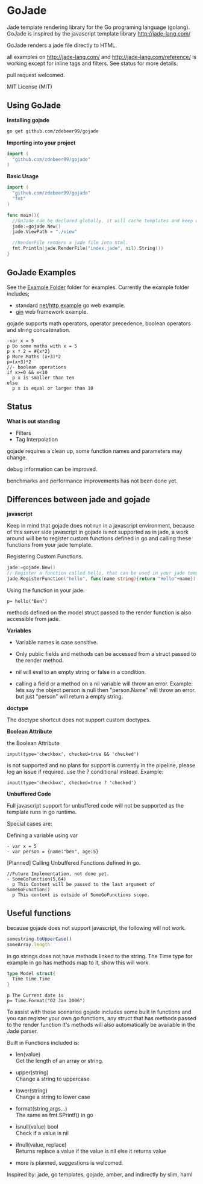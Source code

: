 # GoJade

Jade template rendering library for the Go programing language (golang). GoJade is inspired by the javascript template library http://jade-lang.com/

GoJade renders a jade file directly to HTML.

all examples on http://jade-lang.com/ and http://jade-lang.com/reference/ is working except for inline tags and filters. See status for more details.

pull request welcomed.

MIT License (MIT)


## Using GoJade


**Installing gojade**


```bash
go get github.com/zdebeer99/gojade
```


**Importing into your project**

```go
import (
  "github.com/zdebeer99/gojade"
)
```


**Basic Usage**

```go
import (
  "github.com/zdebeer99/gojade"
  "fmt"
)

func main(){
  //GoJade can be declared globally. it will cache templates and keep config information for parsing.
  jade:=gojade.New()
  jade.ViewPath = "./view"

  //RenderFile renders a jade file into html.
  fmt.Println(jade.RenderFile("index.jade", nil).String())
}

```


## GoJade Examples

See the [Example Folder](https://github.com/zdebeer99/gojade/tree/master/example)
folder for examples. Currently the example folder includes;
* standard [net/http example](http://golang.org/pkg/net/http/) go web example.
* [gin](https://gin-gonic.github.io/gin/) web framework example.


gojade supports math operators, operator precedence, boolean operators and string concatenation.

```jade
-var x = 5
p Do some maths with x = 5
p x * 2 = #{x*2}
p More Maths (x+3)*2
p=(x+3)*2
//- boolean operations
if x>=0 && x<10
  p x is smaller than ten
else
  p x is equal or larger than 10
```


## Status


**What is out standing**

- Filters
- Tag Interpolation

gojade requires a clean up, some function names and parameters may change.

debug information can be improved.

benchmarks and performance improvements has not been done yet.


## Differences between jade and gojade


**javascript**

Keep in mind that gojade does not run in a javascript environment, because of this server side javascript in gojade is not supported as in jade, a work around will be to register custom functions defined in go and calling these functions from your jade template.

Registering Custom Functions.
```go
jade:=gojade.New()
// Register a function called hello, that can be used in your jade template
jade.RegisterFunction("hello", func(name string){return "Hello"+name})
```

Using the function in your jade.
```jade
p= hello("Ben")
```
methods defined on the model struct passed to the render function is also accessible from jade.

**Variables**

* Variable names is case sensitive.

* Only public fields and methods can be accessed from a struct passed to the render method.

* nil will eval to an empty string or false in a condition.

* calling a field or a method on a nil variable will throw an error.
    Example: lets say the object person is null then "person.Name" will throw an error. but just "person" will return a empty string.

**doctype**

The doctype shortcut does not support custom doctypes.


**Boolean Attribute**

the Boolean Attribute
```jade
input(type='checkbox', checked=true && 'checked')
```

is not supported and no plans for support is currently in the pipeline, please log an issue if required.
use the ? conditional instead. Example:
```jade
input(type='checkbox', checked=true ? 'checked')
```


**Unbuffered Code**

Full javascript support for unbuffered code will not be supported as the template runs in go runtime.

Special cases are:

Defining a variable using var

```jade
- var x = 5
- var person = {name:"ben", age:5}
```

[Planned] Calling Unbuffered Functions defined in go.

```jade
//Future Implementation, not done yet.
- SomeGoFunction(5,64)
  p This Content will be passed to the last argument of SomeGoFunction()
  p This content is outside of SomeGoFunctions scope.
```

## Useful functions

because gojade does not support javascript, the following will not work.

```javascript
somestring.toUpperCase()
someArray.length
```

in go strings does not have methods linked to the string. The Time type for example in go has methods map to it, show this will work.

```go
type Model struct{
  Time time.Time
}
```

```jade
p The Current date is
p= Time.Format("02 Jan 2006")
```

To assist with these scenarios gojade includes some built in functions and you can register your own go functions, any struct that has methods passed to the render function it's methods will also automatically be available in the Jade parser.

Built in Functions included is:

* len(value)  
  Get the length of an array or string.

* upper(string)  
  Change a string to uppercase

* lower(string)  
  Change a string to lower case

* format(string,args...)  
  The same as fmt.SPrintf() in go

* isnull(value) bool  
  Check if a value is nil

* ifnull(value, replace)  
  Returns replace a value if the value is nil else it returns value

* more is planned, suggestions is welcomed.


Inspired by: jade, go templates, gojade, amber, and indirectly by slim, haml
